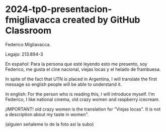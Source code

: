 # 2024-tp0-presentacion-fmigliavacca created by GitHub Classroom
Federico Migliavacca.

Legajo: 213.894-3

En español: Para la persona que esté leyendo esto me presento, soy Federico, me gusta el cine nacional, viejas locas y el helado de frambuesa. 

In spite of the fact that UTN is placed in Argentina, I will translate the first message so english people will be able to understand it.

In english: For the person who is reading this, I will introduce myself. I'm Federico, I like national cinema, old crazy women and raspberry icecream. 

¡IMPORTANT! old crazy women is the translation for "Viejas locas". It is not a description about my taste in women".

(alguien señaleme lo de la foto así la subo)
